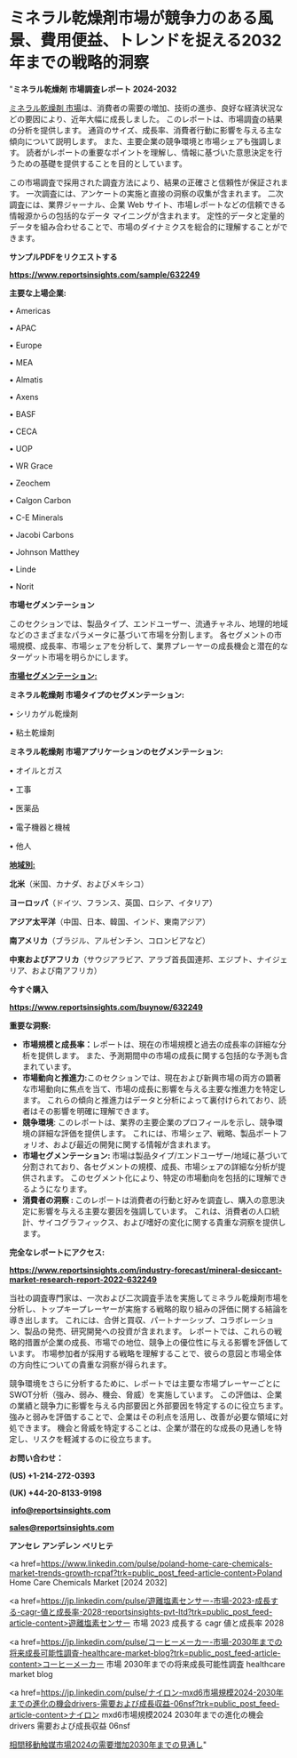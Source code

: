 # ミネラル乾燥剤市場が競争力のある風景、費用便益、トレンドを捉える2032年までの戦略的洞察

"<strong>ミネラル乾燥剤 市場調査レポート 2024-2032</strong>

<a href=https://www.reportsinsights.com/sample/632249>ミネラル乾燥剤 市場</a>は、消費者の需要の増加、技術の進歩、良好な経済状況などの要因により、近年大幅に成長しました。 このレポートは、市場調査の結果の分析を提供します。 通貨のサイズ、成長率、消費者行動に影響を与える主な傾向について説明します。 また、主要企業の競争環境と市場シェアも強調します。 読者がレポートの重要なポイントを理解し、情報に基づいた意思決定を行うための基礎を提供することを目的としています。

この市場調査で採用された調査方法により、結果の正確さと信頼性が保証されます。 一次調査には、アンケートの実施と直接の洞察の収集が含まれます。 二次調査には、業界ジャーナル、企業 Web サイト、市場レポートなどの信頼できる情報源からの包括的なデータ マイニングが含まれます。 定性的データと定量的データを組み合わせることで、市場のダイナミクスを総合的に理解することができます。

<strong><b>サンプルPDFをリクエストする</b></strong>

<a href=https://www.reportsinsights.com/sample/632249><strong><u>https://www.reportsinsights.com/sample/632249</u></strong></a>

<strong>主要な上場企業:</strong>

• Americas

• APAC

• Europe

• MEA

• Almatis

• Axens

• BASF

• CECA

• UOP

• WR Grace

• Zeochem

• Calgon Carbon

• C-E Minerals

• Jacobi Carbons

• Johnson Matthey

• Linde

• Norit

<strong>市場セグメンテーション</strong>

このセクションでは、製品タイプ、エンドユーザー、流通チャネル、地理的地域などのさまざまなパラメータに基づいて市場を分割します。 各セグメントの市場規模、成長率、市場シェアを分析して、業界プレーヤーの成長機会と潜在的なターゲット市場を明らかにします。

<strong><u>市場セグメンテーション</u></strong><strong><u>:</u></strong>

<strong>ミネラル乾燥剤 市場タイプのセグメンテーション:</strong>

• シリカゲル乾燥剤

• 粘土乾燥剤

<strong>ミネラル乾燥剤 市場アプリケーションのセグメンテーション:</strong>

• オイルとガス

• 工事

• 医薬品

• 電子機器と機械

• 他人

<strong><u>地域別</u></strong><strong><u>:</u></strong>

<strong>北米</strong>（米国、カナダ、およびメキシコ）

<strong>ヨーロッパ</strong>（ドイツ、フランス、英国、ロシア、イタリア）

<strong>アジア太平洋</strong>（中国、日本、韓国、インド、東南アジア）

<strong>南アメリカ</strong>（ブラジル、アルゼンチン、コロンビアなど）

<strong>中東およびアフリカ</strong>（サウジアラビア、アラブ首長国連邦、エジプト、ナイジェリア、および南アフリカ）

<strong>今すぐ購入</strong>

<a href=https://www.reportsinsights.com/buynow/632249><strong><u>https://www.reportsinsights.com/buynow/632249</u></strong></a>

<strong>重要な洞察:</strong>
<ul>
  <li><strong>市場規模と成長率：</strong>レポートは、現在の市場規模と過去の成長率の詳細な分析を提供します。 また、予測期間中の市場の成長に関する包括的な予測も含まれています。</li>
  <li><strong>市場動向と推進力:</strong>このセクションでは、現在および新興市場の両方の顕著な市場動向に焦点を当て、市場の成長に影響を与える主要な推進力を特定します。 これらの傾向と推進力はデータと分析によって裏付けられており、読者はその影響を明確に理解できます。</li>
  <li><strong>競争環境</strong>: このレポートは、業界の主要企業のプロフィールを示し、競争環境の詳細な評価を提供します。 これには、市場シェア、戦略、製品ポートフォリオ、および最近の開発に関する情報が含まれます。</li>
  <li><strong>市場セグメンテーション: </strong>市場は製品タイプ/エンドユーザー/地域に基づいて分割されており、各セグメントの規模、成長、市場シェアの詳細な分析が提供されます。 このセグメント化により、特定の市場動向を包括的に理解できるようになります。</li>
  <li><strong>消費者の洞察 : </strong>このレポートは消費者の行動と好みを調査し、購入の意思決定に影響を与える主要な要因を強調しています。 これは、消費者の人口統計、サイコグラフィックス、および嗜好の変化に関する貴重な洞察を提供します。</li>
</ul>
<strong>完全なレポートにアクセス:</strong>

<a href=https://www.reportsinsights.com/industry-forecast/mineral-desiccant-market-research-report-2022-632249><strong><u><b>https://www.reportsinsights.com/industry-forecast/mineral-desiccant-market-research-report-2022-632249</b></u></strong></a>

当社の調査専門家は、一次および二次調査手法を実施してミネラル乾燥剤市場を分析し、トップキープレーヤーが実施する戦略的取り組みの評価に関する結論を導き出します。 これには、合併と買収、パートナーシップ、コラボレーション、製品の発売、研究開発への投資が含まれます。 レポートでは、これらの戦略的措置が企業の成長、市場での地位、競争上の優位性に与える影響を評価しています。 市場参加者が採用する戦略を理解することで、彼らの意図と市場全体の方向性についての貴重な洞察が得られます。

競争環境をさらに分析するために、レポートでは主要な市場プレーヤーごとにSWOT分析（強み、弱み、機会、脅威）を実施しています。 この評価は、企業の業績と競争力に影響を与える内部要因と外部要因を特定するのに役立ちます。 強みと弱みを評価することで、企業はその利点を活用し、改善が必要な領域に対処できます。 機会と脅威を特定することは、企業が潜在的な成長の見通しを特定し、リスクを軽減するのに役立ちます。

<strong>お問い合わせ：</strong>

<strong>(US) +1-214-272-0393</strong>

<strong>(UK) +44-20-8133-9198</strong>

<strong> </strong><a href=info@reportsinsights.com><strong><u>info@reportsinsights.com</u></strong></a>

<a href=sales@reportsinsights.com><strong><u>sales@reportsinsights.com</u></strong></a>

<strong>アンセレ アンデレン ベリヒテ</strong>

<a href=https://www.linkedin.com/pulse/poland-home-care-chemicals-market-trends-growth-rcpaf?trk=public_post_feed-article-content>Poland Home Care Chemicals Market [2024 2032]</a>

<a href=https://jp.linkedin.com/pulse/遊離塩素センサー-市場-2023-成長する-cagr-値と成長率-2028-reportsinsights-pvt-ltd?trk=public_post_feed-article-content>遊離塩素センサー 市場 2023 成長する cagr 値と成長率 2028</a>

<a href=https://jp.linkedin.com/pulse/コーヒーメーカー-市場-2030年までの将来成長可能性調査-healthcare-market-blog?trk=public_post_feed-article-content>コーヒーメーカー 市場 2030年までの将来成長可能性調査 healthcare market blog</a>

<a href=https://jp.linkedin.com/pulse/ナイロン-mxd6市場規模2024-2030年までの進化の機会drivers-需要および成長収益-06nsf?trk=public_post_feed-article-content>ナイロン mxd6市場規模2024 2030年までの進化の機会drivers 需要および成長収益 06nsf</a>

<a href=https://www.linkedin.com/pulse/相間移動触媒市場2024の需要増加2030年までの見通し-tribunal-analytics-360-8mzvf/>相間移動触媒市場2024の需要増加2030年までの見通し</a>"
